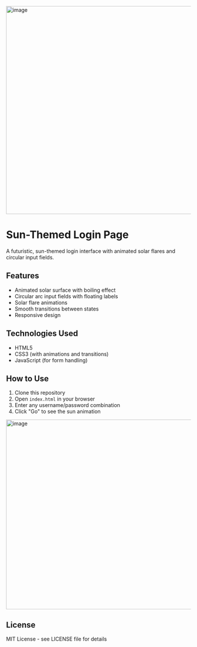 <img width="644" height="566" alt="image" src="https://github.com/user-attachments/assets/6ce9a7bd-c71d-4bce-95e6-ed178670cff9" />

# Sun-Themed Login Page

A futuristic, sun-themed login interface with animated solar flares and circular input fields.

## Features

- Animated solar surface with boiling effect
- Circular arc input fields with floating labels
- Solar flare animations
- Smooth transitions between states
- Responsive design

## Technologies Used

- HTML5
- CSS3 (with animations and transitions)
- JavaScript (for form handling)

## How to Use

1. Clone this repository
2. Open `index.html` in your browser
3. Enter any username/password combination
4. Click "Go" to see the sun animation
<img width="522" height="516" alt="image" src="https://github.com/user-attachments/assets/d2fdc6a1-0a61-4e19-9202-bd62b3f7aec4" />

## License

MIT License - see LICENSE file for details
